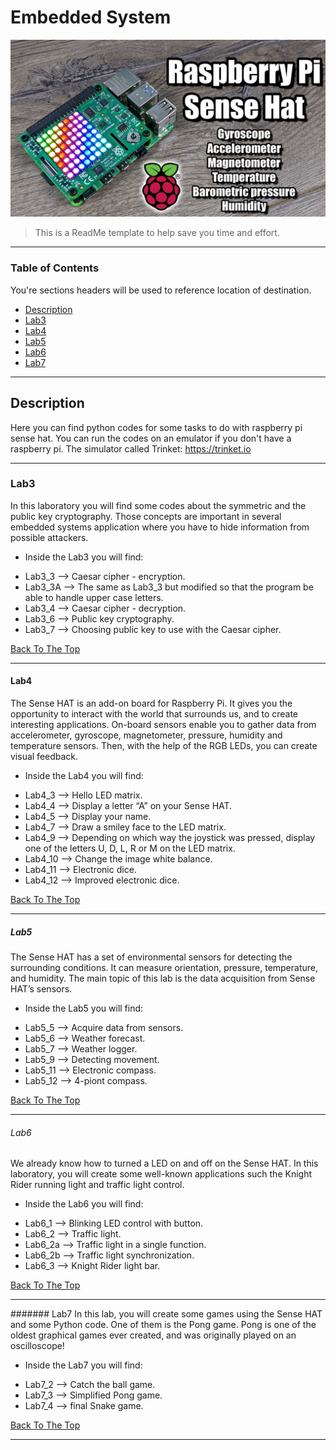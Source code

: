 # Embedded System

![Project Image](https://github.com/Haddad1995/Embedded-System/blob/master/raspberry%20pi%20sense%20hat.jpg?raw=true)

> This is a ReadMe template to help save you time and effort.
---

### Table of Contents
You're sections headers will be used to reference location of destination.

- [Description](#description)
- [Lab3](#Lab3)
- [Lab4](#Lab4)
- [Lab5](#Lab5)
- [Lab6](#Lab6)
- [Lab7](#Lab7)

---

## Description

Here you can find python codes for some tasks to do with raspberry pi sense hat. 
You can run the codes on an emulator if you don't have a raspberry pi.
The simulator called Trinket: https://trinket.io 

---

### Lab3
In this laboratory you will find some codes about the symmetric and the public
key cryptography. Those concepts are important in several embedded systems application
where you have to hide information from possible attackers.
- Inside the Lab3 you will find:
* Lab3_3 --> Caesar cipher - encryption.
* Lab3_3A --> The same as Lab3_3 but modified so that the program be able to handle upper case letters.
* Lab3_4 --> Caesar cipher - decryption.
* Lab3_6 --> Public key cryptography.
* Lab3_7 --> Choosing public key to use with the Caesar cipher.



[Back To The Top](#Embedded-System)

---

#### Lab4
The Sense HAT is an add-on board for Raspberry Pi. It gives you the opportunity to interact
with the world that surrounds us, and to create interesting applications. On-board sensors
enable you to gather data from accelerometer, gyroscope, magnetometer, pressure, humidity
and temperature sensors. Then, with the help of the RGB LEDs, you can create visual feedback.
- Inside the Lab4 you will find:
* Lab4_3 --> Hello LED matrix.
* Lab4_4 --> Display a letter “A” on your Sense HAT.
* Lab4_5 --> Display your name.
* Lab4_7 --> Draw a smiley face to the LED matrix.
* Lab4_9 --> Depending on which way the joystick was pressed, display one of the letters U, D, L, R or M
on the LED matrix.
* Lab4_10 --> Change the image white balance.
* Lab4_11 --> Electronic dice.
* Lab4_12 --> Improved electronic dice.



[Back To The Top](#Embedded-System)

---

##### Lab5
The Sense HAT has a set of environmental sensors for detecting the surrounding conditions.
It can measure orientation, pressure, temperature, and humidity. The main topic of this lab is
the data acquisition from Sense HAT’s sensors.
- Inside the Lab5 you will find:
* Lab5_5 --> Acquire data from sensors.
* Lab5_6 --> Weather forecast.
* Lab5_7 --> Weather logger.
* Lab5_9 --> Detecting movement.
* Lab5_11 --> Electronic compass.
* Lab5_12 --> 4-piont compass.



[Back To The Top](#Embedded-System)

---

###### Lab6
We already know how to turned a LED on and off on the Sense HAT. In this laboratory, you
will create some well-known applications such the Knight Rider running light and traffic light
control.
- Inside the Lab6 you will find:
* Lab6_1 --> Blinking LED control with button.
* Lab6_2 --> Traffic light.
* Lab6_2a --> Traffic light in a single function.
* Lab6_2b --> Traffic light synchronization.
* Lab6_3 --> Knight Rider light bar.


[Back To The Top](#Embedded-System)

---

####### Lab7
In this lab, you will create some games using the Sense HAT and some Python code. One of
them is the Pong game. Pong is one of the oldest graphical games ever created, and was
originally played on an oscilloscope!
- Inside the Lab7 you will find:
* Lab7_2 --> Catch the ball game.
* Lab7_3 --> Simplified Pong game.
* Lab7_4 --> final Snake game.

[Back To The Top](#Embedded-System)

---
